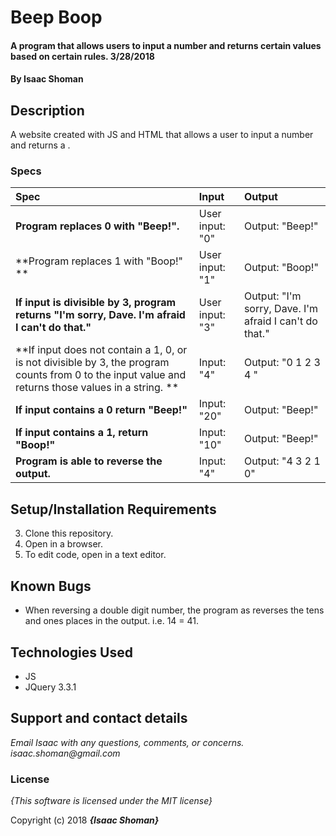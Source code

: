 # Beep Boop

#### A program that allows users to input a number and returns certain values based on certain rules. 3/28/2018

#### By **Isaac Shoman**

## Description

A website created with JS and HTML that allows a user to input a number and returns a .


### Specs
| Spec | Input | Output |
| :-------------     | :------------- | :------------- |
| **Program replaces 0 with "Beep!".** | User input: "0" | Output: "Beep!"|
| **Program replaces 1 with "Boop!" ** | User input: "1" | Output: "Boop!"|
| **If input is divisible by 3, program returns "I'm sorry, Dave. I'm afraid I can't do that."** | User input: "3" | Output: "I'm sorry, Dave. I'm afraid I can't do that."|
| **If input does not contain a 1, 0, or is not divisible by 3, the program counts from 0 to the input value and returns those values in a string.  **| Input: "4" | Output: "0 1 2 3 4 " |
| **If input contains a 0 return "Beep!"**| Input: "20" | Output: "Beep!" |
| **If input contains a 1, return "Boop!"**| Input: "10" | Output: "Beep!" |
| **Program is able to reverse the output.**| Input: "4" | Output: "4 3 2 1 0" |


## Setup/Installation Requirements

3. Clone this repository.
4. Open in a browser.
5. To edit code, open in a text editor.

## Known Bugs
* When reversing a double digit number, the program as reverses the tens and ones places in the output. i.e. 14 = 41.

## Technologies Used
* JS
* JQuery 3.3.1

## Support and contact details

_Email Isaac with any questions, comments, or concerns. isaac.shoman@gmail.com_

### License

*{This software is licensed under the MIT license}*

Copyright (c) 2018 **_{Isaac Shoman}_**
